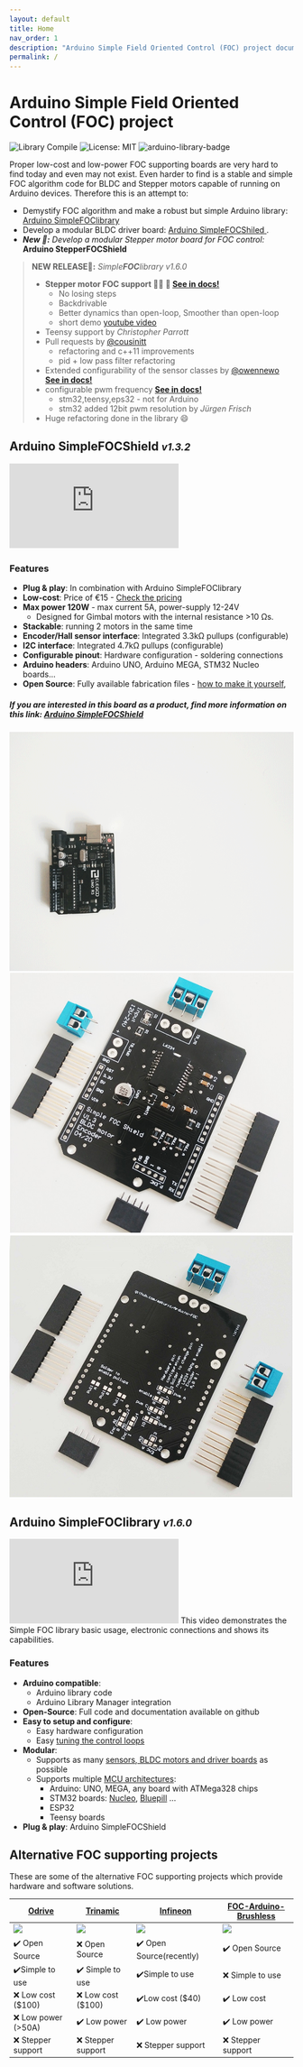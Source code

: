 ```yaml
---
layout: default
title: Home
nav_order: 1
description: "Arduino Simple Field Oriented Control (FOC) project documentation."
permalink: /
---
```

# Arduino Simple Field Oriented Control (FOC) project

![Library Compile](https://github.com/simplefoc/Arduino-FOC/workflows/Library%20Compile/badge.svg)
![License: MIT](https://img.shields.io/badge/License-MIT-yellow.svg)
![arduino-library-badge](https://www.ardu-badge.com/badge/Simple%20FOC.svg?)


Proper low-cost and low-power FOC supporting boards are very hard to find today and even may not exist. Even harder to find is a stable and simple FOC algorithm code for BLDC and Stepper motors capable of running on Arduino devices. 
Therefore this is an attempt to: 
- Demystify FOC algorithm and make a robust but simple Arduino library: [Arduino <span class="simple">Simple<span class="foc">FOC</span>library</span> ](#arduino-simplefoclibrary-v160)
- Develop a modular BLDC driver board: [Arduino <span class="simple">Simple<span class="foc">FOC</span>Shiled</span> ](arduino_simplefoc_shield_showcase).
- ***New 📢:** Develop a modular Stepper motor board for FOC control:* <b>Arduino <span class="simple">Stepper<span class="foc">FOC</span>Shield</span></b>

<blockquote class="info"><p> <b>NEW RELEASE📢:</b> <i>Simple<b>FOC</b>library v1.6.0</i><br></p>
<ul>
<li><strong>Stepper motor FOC support 🎨🎉 🎊 <a href="motors">See in docs!</a></strong>
    <ul>
      <li>No losing steps</li>
      <li>Backdrivable</li>
      <li>Better dynamics than open-loop, Smoother than open-loop</li>
      <li>short demo <a href="https://youtu.be/w_yIY0eXM5E">youtube video</a></li>
    </ul>
</li>
<li>Teensy support by <em>Christopher Parrott</em> <br></li>
<li>Pull requests by <a href="https://github.com/cousinitt">@cousinitt</a>
  <ul><li>refactoring and c++11 improvements</li>
  <li>pid + low pass filter refactoring</li>
  </ul>
</li>
<li>Extended configurability of the sensor classes by <a href="https://github.com/owennewo">@owennewo</a> <b><a href="magnetic_sensor">See in docs!</a></b></li>
<li>configurable pwm frequency <b><a href="motor_initialization#step-33-pwm-frequency-configuration-optional">See in docs!</a></b>
  <ul>
  <li>stm32,teensy,eps32 - not for Arduino</li>
  <li>stm32 added 12bit pwm resolution by <em>Jürgen Frisch</em></li>
  </ul>
</li>
<li>Huge refactoring done in the library 😄</li>
</ul>
</blockquote>

## Arduino <span class="simple">Simple<span class="foc">FOC</span>Shield</span> <i><small>v1.3.2</small></i>
<iframe class="youtube"  src="https://www.youtube.com/embed/G5pbo0C6ujE" frameborder="0" allow="accelerometer; autoplay; encrypted-media; gyroscope; picture-in-picture" allowfullscreen></iframe>

### Features
- **Plug & play**: In combination with Arduino <span class="simple">Simple<span class="foc">FOC</span>library</span> 
- **Low-cost**: Price of €15 - [Check the pricing](https://www.simplefoc.com/simplefoc_shield_product) 
- **Max power 120W** - max current 5A, power-supply 12-24V
   - Designed for Gimbal motors with the internal resistance >10 Ωs. 
- **Stackable**: running 2 motors in the same time
- **Encoder/Hall sensor interface**: Integrated 3.3kΩ pullups (configurable)
- **I2C interface**: Integrated 4.7kΩ pullups (configurable)
- **Configurable pinout**: Hardware configuration - soldering connections
- **Arduino headers**: Arduino UNO, Arduino MEGA, STM32 Nucleo boards...
- **Open Source**: Fully available fabrication files - [how to make it yourself](arduino_simplefoc_shield_fabrication), 

##### If you are interested in this board as a product, find more information on this link: [Arduino <span class="simple">Simple<span class="foc">FOC</span>Shield</span>](https://simplefoc.com/simplefoc_shield_product)

<p><img src="extras/Images/simple_foc_shield_v13_small.gif" class="img200" ><img src="extras/Images/shield_to_v13.jpg" class="img200 img_half" ><img src="extras/Images/shield_bo_v13.jpg" class="img200 img_half" ></p>

## Arduino <span class="simple">Simple<span class="foc">FOC</span>library</span> <i><small>v1.6.0</small></i>
<iframe class="youtube"  src="https://www.youtube.com/embed/Y5kLeqTc6Zk" frameborder="0" allow="accelerometer; autoplay; encrypted-media; gyroscope; picture-in-picture" allowfullscreen></iframe>
This video demonstrates the Simple FOC library basic usage, electronic connections and shows its capabilities.

### Features
- **Arduino compatible**: 
   - Arduino library code
  - Arduino Library Manager integration
- **Open-Source**: Full code and documentation available on github
- **Easy to setup and configure**: 
  - Easy hardware configuration
  - Easy [tuning the control loops](motion_control)
- **Modular**:
  - Supports as many [sensors,  BLDC motors  and  driver boards](supported_hardware) as possible
  - Supports multiple [MCU architectures](microcontrollers):
     - Arduino: UNO, MEGA, any board with ATMega328 chips
     - STM32 boards: [Nucleo](https://www.st.com/en/evaluation-tools/stm32-nucleo-boards.html), [Bluepill](https://stm32-base.org/boards/STM32F103C8T6-Blue-Pill.html) ...
     - ESP32
     - Teensy boards
- **Plug & play**: Arduino <span class="simple">Simple<span class="foc">FOC</span>Shield</span> 


## Alternative FOC supporting projects
These are some of the alternative FOC supporting projects which provide hardware and software solutions. 

<a href="https://odriverobotics.com/" >Odrive</a> | <a href="https://www.youtube.com/watch?v=g2BHEdvW9bU">Trinamic</a> | <a href="https://www.infineon.com/cms/en/product/evaluation-boards/bldc_shield_tle9879/" >Infineon</a> | <a href="https://github.com/gouldpa/FOC-Arduino-Brushless">FOC-Arduino-Brushless</a>
------------ | ------------- | ------------ | -------------
<img src="https://static1.squarespace.com/static/58aff26de4fcb53b5efd2f02/t/5c2c766921c67c143049cbd3/1546417803031/?format=1200w" style="width:100%;max-width:250px"  > | <img src="https://i3.ytimg.com/vi/g2BHEdvW9bU/maxresdefault.jpg" style="width:100%;max-width:250px"  > | <img src="https://www.infineon.com/export/sites/default/_images/product/evaluation-boards/BLDC_Motor_Shild_with_TLE9879QXA40.jpg_1711722916.jpg" style="width:100%;max-width:250px"  >| <img src="https://hackster.imgix.net/uploads/attachments/998086/dev_kit_89eygMekks.jpg?auto=compress%2Cformat&w=1280&h=960&fit=max" style="width:100%;max-width:250px"  >
✔️ Open Source | ❌ Open Source | ✔️ Open Source(recently) | ✔️ Open Source
✔️Simple to use | ✔️ Simple to use | ✔️Simple to use | ❌ Simple to use
❌ Low cost ($100) | ❌ Low cost ($100) | ✔️Low cost ($40) | ✔️ Low cost
❌ Low power (>50A) | ✔️ Low power  | ✔️  Low power | ✔️ Low power
❌ Stepper support | ❌ Stepper support | ❌ Stepper support | ❌ Stepper support